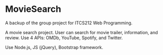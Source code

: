 # MovieSearch
A backup of the group project for ITCS212 Web Programming.


A movie search project. User can search for movie trailer, information, and review. Use 4 APIs: OMDb, YouTube, Spotify, and Twitter.

Use Node.js, JS (jQuery), Bootstrap framework.
